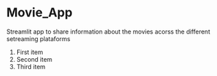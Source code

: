 # Movie_App
Streamlit app to share information about the movies acorss the different setreaming plataforms

1. First item
2. Second item
3. Third item




